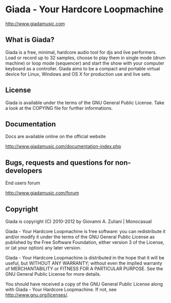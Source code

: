 

Giada - Your Hardcore Loopmachine
=================================

http://www.giadamusic.com



What is Giada?
--------------
Giada is a free, minimal, hardcore audio tool for djs and live
performers. Load or record up to 32 samples, choose to play them in
single mode (drum machine) or loop mode (sequencer) and start the show
with your computer keyboard as a controller. Giada aims to be a
compact and portable virtual device for Linux, Windows and OS X for
production use and live sets.



License
-------
Giada is available under the terms of the GNU General Public License.
Take a look at the COPYING file for further informations.



Documentation
-------------
Docs are available online on the official website

http://www.giadamusic.com/documentation-index.php



Bugs, requests and questions for non-developers
-----------------------------------------------
End users forum

http://www.giadamusic.com/forum



Copyright
---------
Giada is copyright (C) 2010-2012 by Giovanni A. Zuliani | Monocasual

Giada - Your Hardcore Loopmachine is free software: you can
redistribute it and/or modify it under the terms of the GNU General
Public License as published by the Free Software Foundation, either
version 3 of the License, or (at your option) any later version.

Giada - Your Hardcore Loopmachine is distributed in the hope that it
will be useful, but WITHOUT ANY WARRANTY; without even the implied
warranty of MERCHANTABILITY or FITNESS FOR A PARTICULAR PURPOSE.
See the GNU General Public License for more details.

You should have received a copy of the GNU General Public License
along with Giada - Your Hardcore Loopmachine. If not, see
<http://www.gnu.org/licenses/>.
